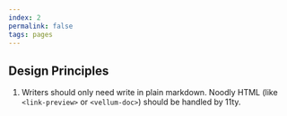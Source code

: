 ```yaml
---
index: 2
permalink: false
tags: pages
---
```


## Design Principles

1. Writers should only need write in plain markdown. Noodly HTML (like `<link-preview>` or `<vellum-doc>`) should be handled by 11ty.
